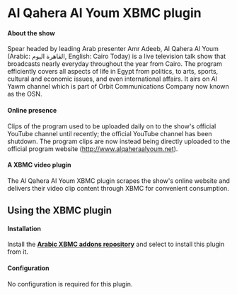 Al Qahera Al Youm XBMC plugin
=============================

#### About the show ####
Spear headed by leading Arab presenter Amr Adeeb, Al Qahera Al Youm (Arabic: القاهرة اليوم‎, English: Cairo Today) is a live television talk show that broadcasts nearly everyday throughout the year from Cairo. The program efficiently covers all aspects of life in Egypt from politics, to arts, sports, cultural and economic issues, and even international affairs. It airs on Al Yawm channel which is part of Orbit Communications Company now known as the OSN.

#### Online presence ####
Clips of the program used to be uploaded daily on to the show's official YouTube channel until recently; the official YouTube channel has been shutdown. The program clips are now instead being directly uploaded to the official program website (http://www.alqaheraalyoum.net).

#### A XBMC video plugin ####
The Al Qahera Al Youm XBMC plugin scrapes the show's online website and delivers their video clip content through XBMC for convenient consumption.

Using the XBMC plugin
---------------------
#### Installation ####
Install the **[Arabic XBMC addons repository](https://github.com/hadynz/repository.arabic.xbmc-addons)** and select to install this plugin from it.

#### Configuration #####
No configuration is required for this plugin.